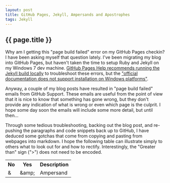 ```yaml
---
layout: post
title: GitHub Pages, Jekyll, Ampersands and Apostrophes
tags: Jekyll
---
```

{{ page.title }}
----------------
Why am I getting this "page build failed" error on my GitHub Pages checkin? I have been asking myself that question lately.
I've been migrating my blog into GitHub Pages, but haven't taken the time to setup Ruby and Jekyll on my 
Windows 7 dev machine. [GitHub Pages Help recommends running the Jekyll build locally](https://help.github.com/articles/pages-don-t-build-unable-to-run-jekyll#syntax-errors) 
to troubleshoot these errors, but the ["official documentation does not support installation on Windows platforms"](http://jekyllrb.com/docs/installation/). 

Anyway, a couple of my blog posts have resulted in "page build failed" emails from GitHub Support. 
These emails are useful from the point of view that it is nice to know that something has gone wrong, but they 
don't provide any indication of what is wrong or even which page is the culprit. I hope some day soon
the emails will include some more detail, but until then... 

Through some tedious troubleshooting, backing out the blog post, and re-pushing the paragraphs
and code snippets back up to GitHub, I have deduced some gotchas that come from copying and pasting
from webpages into markdown. I hope the following table can illustrate simply to others what to look
out for and how to rectify. Interestingly, the "Greater than" sign (">") does not need to be encoded. 


<table id="PageBuildFailedGotchas">
	<tr>
		<th class="text-error">No</th>
		<th class="text-success">Yes</th>
		<th class="text-left">Description</th>
	</tr>
	<tr>
		<td>&amp;</td>
		<td>&amp;amp;</td>
		<td class="text-left">Ampersand</td>
	</tr>
</table>